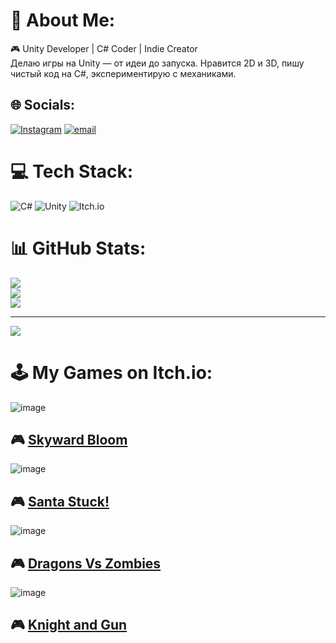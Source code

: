 # 💫 About Me:
🎮 Unity Developer | C# Coder | Indie Creator<br>Делаю игры на Unity — от идеи до запуска. Нравится 2D и 3D, пишу чистый код на C#, экспериментирую с механиками.


## 🌐 Socials:
[![Instagram](https://img.shields.io/badge/Instagram-%23E4405F.svg?logo=Instagram&logoColor=white)](https://instagram.com/aziz69521488) [![email](https://img.shields.io/badge/Email-D14836?logo=gmail&logoColor=white)](mailto:azizasilov3@gmail.com) 

# 💻 Tech Stack:
![C#](https://img.shields.io/badge/c%23-%23239120.svg?style=for-the-badge&logo=csharp&logoColor=white) ![Unity](https://img.shields.io/badge/unity-%23000000.svg?style=for-the-badge&logo=unity&logoColor=white) ![Itch.io](https://img.shields.io/badge/Itch-%23FF0B34.svg?style=for-the-badge&logo=Itch.io&logoColor=white)
# 📊 GitHub Stats:
![](https://github-readme-stats.vercel.app/api?username=Aziz87z&theme=dark&hide_border=false&include_all_commits=false&count_private=false)<br/>
![](https://nirzak-streak-stats.vercel.app/?user=Aziz87z&theme=dark&hide_border=false)<br/>
![](https://github-readme-stats.vercel.app/api/top-langs/?username=Aziz87z&theme=dark&hide_border=false&include_all_commits=false&count_private=false&layout=compact)

---
[![](https://visitcount.itsvg.in/api?id=Aziz87z&icon=0&color=0)](https://visitcount.itsvg.in)
# 🕹️ My Games on Itch.io:
![image](https://github.com/user-attachments/assets/851e9ab6-4ecc-49b9-9bdb-0146cb2cf8e8)
## 🎮 [Skyward Bloom](https://azizcdm.itch.io/skyward-bloom)<br/>
![image](https://github.com/user-attachments/assets/c68072c1-f16f-40d5-a348-584ad33390cc)
## 🎮 [Santa Stuck!](https://azizcdm.itch.io/santa-stuck)<br/>
![image](https://github.com/user-attachments/assets/81dffbfe-dd45-41a2-8359-f05034816e5f)
## 🎮 [Dragons Vs Zombies](https://azizcdm.itch.io/dragons-vs-zombies)<br/>
![image](https://github.com/user-attachments/assets/01c5e1b0-cd57-4186-85e6-8c9c3468d0bb)
## 🎮 [Knight and Gun](https://azizcdm.itch.io/knight-and-gun)<br/>
